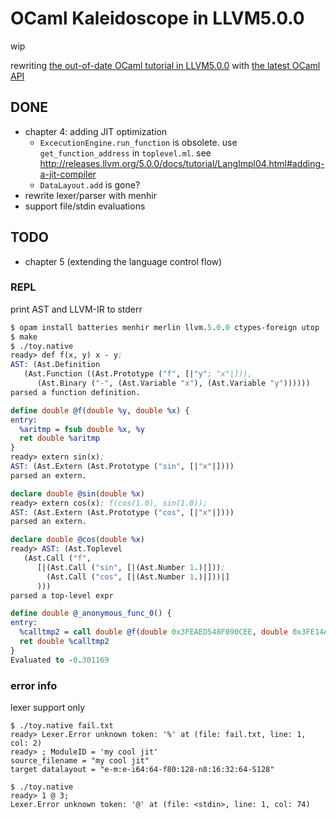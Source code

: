 # OCaml Kaleidoscope in LLVM5.0.0

wip

rewriting [the out-of-date OCaml tutorial in LLVM5.0.0](http://releases.llvm.org/5.0.0/docs/tutorial/index.html) with [the latest OCaml API](https://llvm.moe/ocaml/index.html)


## DONE
- chapter 4: adding JIT optimization
  - `ExcecutionEngine.run_function` is obsolete. use `get_function_address` in `toplevel.ml`. see http://releases.llvm.org/5.0.0/docs/tutorial/LangImpl04.html#adding-a-jit-compiler
  - `DataLayout.add` is gone?
- rewrite lexer/parser with menhir
- support file/stdin evaluations

## TODO
- chapter 5 (extending the language control flow)


### REPL

print AST and LLVM-IR to stderr

``` llvm
$ opam install batteries menhir merlin llvm.5.0.0 ctypes-foreign utop
$ make
$ ./toy.native
ready> def f(x, y) x - y;
AST: (Ast.Definition
   (Ast.Function ((Ast.Prototype ("f", [|"y"; "x"|])),
      (Ast.Binary ("-", (Ast.Variable "x"), (Ast.Variable "y"))))))
parsed a function definition.

define double @f(double %y, double %x) {
entry:
  %aritmp = fsub double %x, %y
  ret double %aritmp
}
ready> extern sin(x);
AST: (Ast.Extern (Ast.Prototype ("sin", [|"x"|])))
parsed an extern.

declare double @sin(double %x)
ready> extern cos(x); f(cos(1.0), sin(1.0));
AST: (Ast.Extern (Ast.Prototype ("cos", [|"x"|])))
parsed an extern.

declare double @cos(double %x)
ready> AST: (Ast.Toplevel
   (Ast.Call ("f",
      [|(Ast.Call ("sin", [|(Ast.Number 1.)|]));
        (Ast.Call ("cos", [|(Ast.Number 1.)|]))|]
      )))
parsed a top-level expr

define double @_anonymous_func_0() {
entry:
  %calltmp2 = call double @f(double 0x3FEAED548F090CEE, double 0x3FE14A280FB5068C)
  ret double %calltmp2
}
Evaluated to -0.301169
```

### error info

lexer support only

```
$ ./toy.native fail.txt
ready> Lexer.Error unknown token: '%' at (file: fail.txt, line: 1, col: 2)
ready> ; ModuleID = 'my cool jit'
source_filename = "my cool jit"
target datalayout = "e-m:e-i64:64-f80:128-n8:16:32:64-S128"

$ ./toy.native
ready> 1 @ 3;
Lexer.Error unknown token: '@' at (file: <stdin>, line: 1, col: 74)
```
